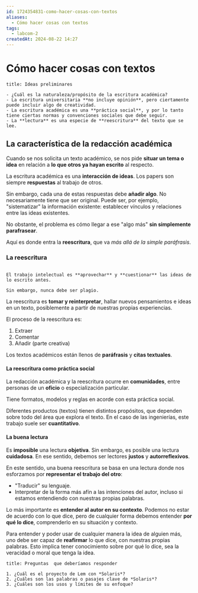```yaml
---
id: 1724354831-como-hacer-cosas-con-textos
aliases:
  - Cómo hacer cosas con textos
tags:
  - labcom-2
createdAt: 2024-08-22 14:27
---
```


# Cómo hacer cosas con textos

```ad-note
title: Ideas preliminares

- ¿Cuál es la naturaleza/propósito de la escritura académica?
- La escritura universitaria **no incluye opinión**, pero ciertamente puede incluir algo de creatividad.
- La escritura académica es una **práctica social**, y por lo tanto tiene ciertas normas y convenciones sociales que debe seguir.
- La **lectura** es una especie de **reescritura** del texto que se lee.

```

## La característica de la redacción académica

Cuando se nos solicita un texto académico, se nos pide **situar un tema o idea** en relación a **lo que otros ya hayan escrito** al respecto.

La escritura académica es una **interacción de ideas**. Los papers son siempre **respuestas** al trabajo de otros.

Sin embargo, cada una de estas respuestas debe **añadir algo**. No necesariamente tiene que ser original. Puede ser, por ejemplo, "sistematizar" la información existente: establecer vínculos y relaciones entre las ideas existentes.

No obstante, el problema es cómo llegar a ese "algo más" **sin simplemente parafrasear**.

Aquí es donde entra la **reescritura**, que va *más allá de la simple paráfrasis*.

### La reescritura

```ad-tldr

El trabajo intelectual es **aprovechar** y **cuestionar** las ideas de lo escrito antes.

Sin embargo, nunca debe ser plagio.

```

La reescritura es **tomar y reinterpretar**, hallar nuevos pensamientos e ideas en un texto, posiblemente a partir de nuestras propias experiencias.

El proceso de la reescritura es:

1. Extraer
2. Comentar
3. Añadir (parte creativa)

Los textos académicos están llenos de **paráfrasis** y **citas textuales**.

#### La reescritura como práctica social

La redacción académica y la reescritura ocurre en  **comunidades**, entre personas de un **oficio** o especialización particular.

Tiene formatos, modelos y reglas en acorde con esta práctica social.

Diferentes productos (textos) tienen distintos propósitos, que dependen sobre todo del área que explora el texto. En el caso de las ingenierías, este trabajo suele ser **cuantitativo**.

#### La buena lectura

Es **imposible** una lectura **objetiva**. Sin embargo, es posible una lectura **cuidadosa**. En ese sentido, debemos ser lectores **justos** y **autorreflexivos**.

En este sentido, una buena reescritura se basa en una lectura donde nos esforzamos por **representar el trabajo del otro**:

- "Traducir" su lenguaje.
- Interpretar de la forma más afín a las intenciones del autor, incluso si estamos entendiendo con nuestras propias palabras.

Lo más importante es **entender al autor en su contexto**. Podemos no estar de acuerdo con lo que dice, pero de cualquier forma debemos entender **por qué lo dice**, comprenderlo en su situación y contexto.

Para entender y poder usar de cualquier manera la idea de alguien más, uno debe ser capaz de **reafirmar** lo que dice, con nuestras propias palabras. Esto implica tener conocimiento sobre por qué lo dice, sea la veracidad o moral que tenga la idea.

```ad-question
title: Preguntas  que deberíamos responder

1. ¿Cuál es el proyecto de Lem con *Solaris*?
2. ¿Cuáles son las palabras o pasajes clave de *Solaris*?
3. ¿Cuáles son los usos y límites de su enfoque?

```
